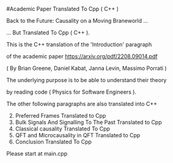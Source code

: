 #Academic Paper Translated To Cpp ( C++ )

Back to the Future: Causality on a Moving Braneworld ...

... But Translated To Cpp ( C++ ).

This is the C++ translation of the 'Introduction' paragraph

of the academic paper https://arxiv.org/pdf/2208.09014.pdf

( By Brian Greene, Daniel Kabat, Janna Levin, Massimo Porrati )

The underlying purpose is to be able to understand their theory 

by reading code ( Physics for Software Engineers ).

The other following paragraphs are also translated into C++ 

2. Preferred Frames Translated to Cpp
3. Bulk Signals And Signalling To The Past Translated to Cpp
4. Classical causality Translated To Cpp
5. QFT and Microcausality in QFT Translated to Cpp
6. Conclusion Translated To Cpp

Please start at main.cpp
